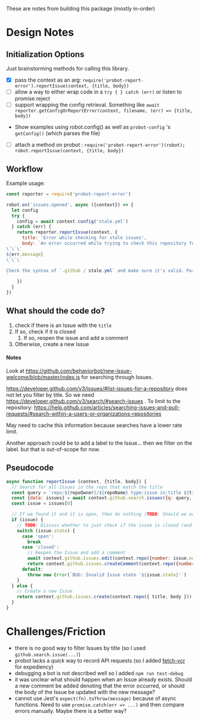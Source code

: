 These are notes from building this package (mostly in-order)

# Design Notes

## Initialization Options

Just brainstorming methods for calling this library.

- [x] pass the context as an arg: `require('probot-report-error').reportIssue(context, {title, body})`
- [ ] allow a way to either wrap code in a `try { } catch (err)` or listen to promise.reject
- [ ] support wrapping the config retrieval. Something like `await reporter.getConfigOrReportError(context, filename, (err) => {title, body})`
- Show examples using robot.config() as well as `probot-config` 's `getConfig()` (which parses the file)
- [ ] attach a method on probot : `require('probot-report-error')(robot); robot.reportIssue(context, {title, body})`

## Workflow

Example usage:

```js
const reporter = require('probot-report-error')

robot.on('issues.opened', async ({context}) => {
  let config
  try {
    config = await context.config('stale.yml')
  } catch (err) {
    return reporter.reportIssue(context, {
      title: 'Error while checking for stale issues',
      body: `An error occurred while trying to check this repository for stale issues.
\`\`\`
${err.message}
\`\`\`

Check the syntax of `.github / stale.yml` and make sure it's valid. For more information or questions, see [probot/stale](https://github.com/probot/stale)
`
    })
  }
})
```


## What should the code do?

1. check if there is an Issue with the `title`
1. If so, check if it is closed
    1. If so, reopen the issue and add a comment
1. Otherwise, create a new Issue

#### Notes

Look at https://github.com/behaviorbot/new-issue-welcome/blob/master/index.js for searching through Issues.

https://developer.github.com/v3/issues/#list-issues-for-a-repository does not let you filter by title. So we need https://developer.github.com/v3/search/#search-issues . To limit to the repository: https://help.github.com/articles/searching-issues-and-pull-requests/#search-within-a-users-or-organizations-repositories

May need to cache this information because searches have a lower rate limit.

Another approach could be to add a label to the Issue... then we filter on the label. but that is out-of-scope for now.


## Pseudocode

```js
async function reportIssue (context, {title, body}) {
  // Search for all Issues in the repo that match the title
  const query = `repo:${repoOwner}/${repoName} type:issue in:title ${title}` // TODO: Should we reopen a closed issue? Probably. `state:open`
  const {data: issues} = await context.github.search.issues({q: query, sort: 'updated', order: 'desc'})
  const issue = issues[0]

  // If we found it and it is open, then do nothing (TODO: Should we add a comment so people are emailed?)
  if (issue) {
    // TODO: Discuss whether to just check if the issue is closed (and reopen it)
    switch (issue.state) {
      case 'open':
        break
      case 'closed':
        // Reopen the Issue and add a comment
        await context.github.issues.edit(context.repo({number: issue.number, state: 'open', body}))
        return context.github.issues.createComment(context.repo({number: issue.number, body}))
      default:
        throw new Error(`BUG: Invalid Issue state '${issue.state}'`)
    }
  } else {
    // Create a new Issue
    return context.github.issues.create(context.repo({ title, body }))
  }
}
```


# Challenges/Friction

- there is no good way to filter Issues by title (so I used `github.search.issue(...)`)
- probot lacks a _quick_ way to record API requests (so I added [fetch-vcr](https://github.com/philschatz/fetch-vcr) for expediency)
- debugging a bot is not described well so I added `npm run test-debug`
- it was unclear what should happen when an Issue already exists. Should a new comment be added denoting that the error occurred, or should the body of the Issue be updated with the new message?
- cannot use Jest's `expect(fn).toThrow(message)` because of async functions. Need to use `promise.catch(err => ...)` and then compare errors manually. Maybe there is a better way?
